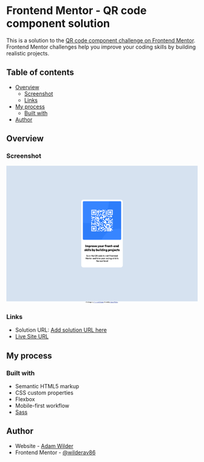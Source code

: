 # Frontend Mentor - QR code component solution

This is a solution to the [QR code component challenge on Frontend Mentor](https://www.frontendmentor.io/challenges/qr-code-component-iux_sIO_H). Frontend Mentor challenges help you improve your coding skills by building realistic projects.

## Table of contents

- [Overview](#overview)
  - [Screenshot](#screenshot)
  - [Links](#links)
- [My process](#my-process)
  - [Built with](#built-with)
- [Author](#author)

## Overview

### Screenshot

![](./images/qr_code_screenshot.png)

### Links

- Solution URL: [Add solution URL here](https://your-solution-url.com)
- [Live Site URL](https://dashing-puffpuff-b0fb50.netlify.app/)

## My process

### Built with

- Semantic HTML5 markup
- CSS custom properties
- Flexbox
- Mobile-first workflow
- [Sass](https://sass-lang.com/)

## Author

- Website - [Adam Wilder](https://www.adamwilder.fun)
- Frontend Mentor - [@wilderav86](https://www.frontendmentor.io/profile/wilderav86)
